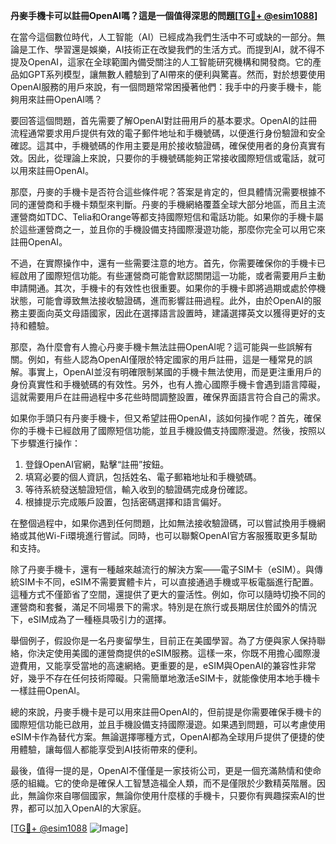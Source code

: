 **丹麥手機卡可以註冊OpenAI嗎？這是一個值得深思的問題[[TG💪+ @esim1088](https://t.me/s/esim1088)]**

在當今這個數位時代，人工智能（AI）已經成為我們生活中不可或缺的一部分。無論是工作、學習還是娛樂，AI技術正在改變我們的生活方式。而提到AI，就不得不提及OpenAI，這家在全球範圍內備受關注的人工智能研究機構和開發商。它的產品如GPT系列模型，讓無數人體驗到了AI帶來的便利與驚喜。然而，對於想要使用OpenAI服務的用戶來說，有一個問題常常困擾著他們：我手中的丹麥手機卡，能夠用來註冊OpenAI嗎？

要回答這個問題，首先需要了解OpenAI對註冊用戶的基本要求。OpenAI的註冊流程通常要求用戶提供有效的電子郵件地址和手機號碼，以便進行身份驗證和安全確認。這其中，手機號碼的作用主要是用於接收驗證碼，確保使用者的身份真實有效。因此，從理論上來說，只要你的手機號碼能夠正常接收國際短信或電話，就可以用來註冊OpenAI。

那麼，丹麥的手機卡是否符合這些條件呢？答案是肯定的，但具體情況需要根據不同的運營商和手機卡類型來判斷。丹麥的手機網絡覆蓋全球大部分地區，而且主流運營商如TDC、Telia和Orange等都支持國際短信和電話功能。如果你的手機卡屬於這些運營商之一，並且你的手機設備支持國際漫遊功能，那麼你完全可以用它來註冊OpenAI。

不過，在實際操作中，還有一些需要注意的地方。首先，你需要確保你的手機卡已經啟用了國際短信功能。有些運營商可能會默認關閉這一功能，或者需要用戶主動申請開通。其次，手機卡的有效性也很重要。如果你的手機卡即將過期或處於停機狀態，可能會導致無法接收驗證碼，進而影響註冊過程。此外，由於OpenAI的服務主要面向英文母語國家，因此在選擇語言設置時，建議選擇英文以獲得更好的支持和體驗。

那麼，為什麼會有人擔心丹麥手機卡無法註冊OpenAI呢？這可能與一些誤解有關。例如，有些人認為OpenAI僅限於特定國家的用戶註冊，這是一種常見的誤解。事實上，OpenAI並沒有明確限制某國的手機卡無法使用，而是更注重用戶的身份真實性和手機號碼的有效性。另外，也有人擔心國際手機卡會遇到語言障礙，這就需要用戶在註冊過程中多花些時間調整設置，確保界面語言符合自己的需求。

如果你手頭只有丹麥手機卡，但又希望註冊OpenAI，該如何操作呢？首先，確保你的手機卡已經啟用了國際短信功能，並且手機設備支持國際漫遊。然後，按照以下步驟進行操作：

1. 登錄OpenAI官網，點擊“註冊”按鈕。
2. 填寫必要的個人資訊，包括姓名、電子郵箱地址和手機號碼。
3. 等待系統發送驗證短信，輸入收到的驗證碼完成身份確認。
4. 根據提示完成賬戶設置，包括密碼選擇和語言偏好。

在整個過程中，如果你遇到任何問題，比如無法接收驗證碼，可以嘗試換用手機網絡或其他Wi-Fi環境進行嘗試。同時，也可以聯繫OpenAI官方客服獲取更多幫助和支持。

除了丹麥手機卡，還有一種越來越流行的解決方案——電子SIM卡（eSIM）。與傳統SIM卡不同，eSIM不需要實體卡片，可以直接通過手機或平板電腦進行配置。這種方式不僅節省了空間，還提供了更大的靈活性。例如，你可以隨時切換不同的運營商和套餐，滿足不同場景下的需求。特別是在旅行或長期居住於國外的情況下，eSIM成為了一種極具吸引力的選擇。

舉個例子，假設你是一名丹麥留學生，目前正在美國學習。為了方便與家人保持聯絡，你決定使用美國的運營商提供的eSIM服務。這樣一來，你既不用擔心國際漫遊費用，又能享受當地的高速網絡。更重要的是，eSIM與OpenAI的兼容性非常好，幾乎不存在任何技術障礙。只需簡單地激活eSIM卡，就能像使用本地手機卡一樣註冊OpenAI。

總的來說，丹麥手機卡是可以用來註冊OpenAI的，但前提是你需要確保手機卡的國際短信功能已啟用，並且手機設備支持國際漫遊。如果遇到問題，可以考慮使用eSIM卡作為替代方案。無論選擇哪種方式，OpenAI都為全球用戶提供了便捷的使用體驗，讓每個人都能享受到AI技術帶來的便利。

最後，值得一提的是，OpenAI不僅僅是一家技術公司，更是一個充滿熱情和使命感的組織。它的使命是確保人工智慧造福全人類，而不是僅限於少數精英階層。因此，無論你來自哪個國家，無論你使用什麼樣的手機卡，只要你有興趣探索AI的世界，都可以加入OpenAI的大家庭。

[[TG💪+ @esim1088](https://t.me/s/esim1088) ![Image](https://i.postimg.cc/4NQfJmqS/Snipaste-2025-05-13-00-14-12.png)]